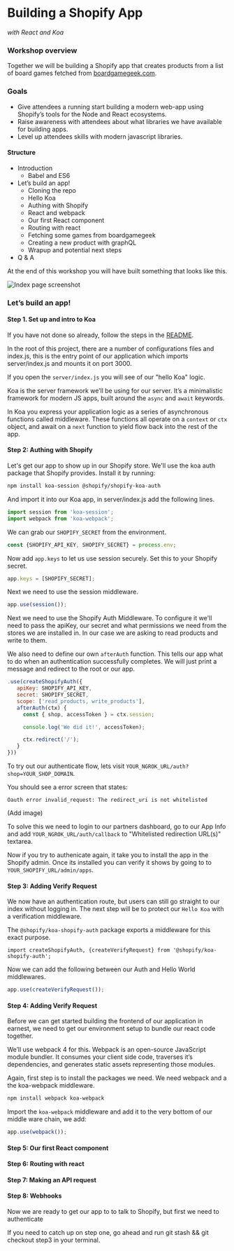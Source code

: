 # Building a Shopify App

_with React and Koa_

### Workshop overview

Together we will be building a Shopify app that creates products from a list of board games fetched from [boardgamegeek.com](https://boardgamegeek.com/).

### Goals

* Give attendees a running start building a modern web-app using Shopify’s tools for the Node and React ecosystems.
* Raise awareness with attendees about what libraries we have available for building apps.
* Level up attendees skills with modern javascript libraries.

#### Structure

* Introduction
  * Babel and ES6
* Let’s build an app!
  * Cloning the repo
  * Hello Koa
  * Authing with Shopify
  * React and webpack
  * Our first React component
  * Routing with react
  * Fetching some games from boardgamegeek
  * Creating a new product with graphQL
  * Wrapup and potential next steps
* Q & A

At the end of this workshop you will have built something that looks like this.

![Index page screenshot](public/images/index-screenshot.png)

### Let’s build an app!

#### Step 1. Set up and intro to Koa

If you have not done so already, follow the steps in the [README](./README.md).

In the root of this project, there are a number of configurations files and index.js, this is the entry point of our application which imports server/index.js and mounts it on port 3000.

If you open the `server/index.js` you will see of our "hello Koa" logic.

Koa is the server framework we’ll be using for our server. It’s a minimalistic framework for modern JS apps, built around the `async` and `await` keywords.

In Koa you express your application logic as a series of asynchronous functions called middleware. These functions all operate on a `context` or `ctx` object, and await on a `next` function to yield flow back into the rest of the app.

#### Step 2: Authing with Shopify

Let's get our app to show up in our Shopify store. We'll use the koa auth package that Shopify provides. Install it by running:

```bash
npm install koa-session @shopify/shopify-koa-auth
```

And import it into our Koa app, in server/index.js add the following lines.

```js
import session from 'koa-session';
import webpack from 'koa-webpack';
```

We can grab our `SHOPIFY_SECRET` from the environment.

```js
const {SHOPIFY_API_KEY, SHOPIFY_SECRET} = process.env;
```

Now add `app.keys` to let us use session securely. Set this to your Shopify secret.

```js
app.keys = [SHOPIFY_SECRET];
```

Next we need to use the session middleware.

```js
app.use(session());
```

Next we need to use the Shopify Auth Middleware. To configure it we'll need to pass the apiKey, our secret and what permissions we need from the stores we are installed in. In our case we are asking to read products and write to them.

We also need to define our own `afterAuth` function. This tells our app what to do when an authentication successfully completes. We will just print a message and redirect to the root or our app.

```js
.use(createShopifyAuth({
   apiKey: SHOPIFY_API_KEY,
   secret: SHOPIFY_SECRET,
   scope: ['read_products, write_products'],
   afterAuth(ctx) {
     const { shop, accessToken } = ctx.session;

     console.log('We did it!', accessToken);

     ctx.redirect('/');
   }
}))
```

To try out our authenticate flow, lets visit `YOUR_NGROK_URL/auth?shop=YOUR_SHOP_DOMAIN`.

You should see a error screen that states:

```
Oauth error invalid_request: The redirect_uri is not whitelisted
```

(Add image)

To solve this we need to login to our partners dashboard, go to our App Info and add `YOUR_NGROK_URL/auth/callback` to "Whitelisted redirection URL(s)" textarea.

Now if you try to authenicate again, it take you to install the app in the Shopify admin. Once its installed you can verify it shows by going to to `YOUR_SHOPIFY_URL/admin/apps`.

#### Step 3: Adding Verify Request

We now have an authentication route, but users can still go straight to our index without logging in. The next step will be to protect our `Hello Koa` with a verification middleware.

The `@shopify/koa-shopify-auth` package exports a middleware for this exact purpose.

```
import createShopifyAuth, {createVerifyRequest} from '@shopify/koa-shopify-auth';
```

Now we can add the following between our Auth and Hello World middlewares.

```js
app.use(createVerifyRequest());
```

#### Step 4: Adding Verify Request

Before we can get started building the frontend of our application in earnest, we need to get our environment setup to bundle our react code together.

We’ll use webpack 4 for this. Webpack is an open-source JavaScript module bundler. It consumes your client side code, traverses it’s dependencies, and generates static assets representing those modules.

Again, first step is to install the packages we need. We need webpack and a the koa-webpack middleware.

```bash
npm install webpack koa-webpack
```

Import the `koa-webpack` middleware and add it to the very bottom of our middle ware chain, we add:

```js
app.use(webpack());
```

#### Step 5: Our first React component

#### Step 6: Routing with react

#### Step 7: Making an API request

#### Step 8: Webhooks

Now we are ready to get our app to to talk to Shopify, but first we need to authenticate

If you need to catch up on step one, go ahead and run git stash && git checkout step3 in your terminal.
